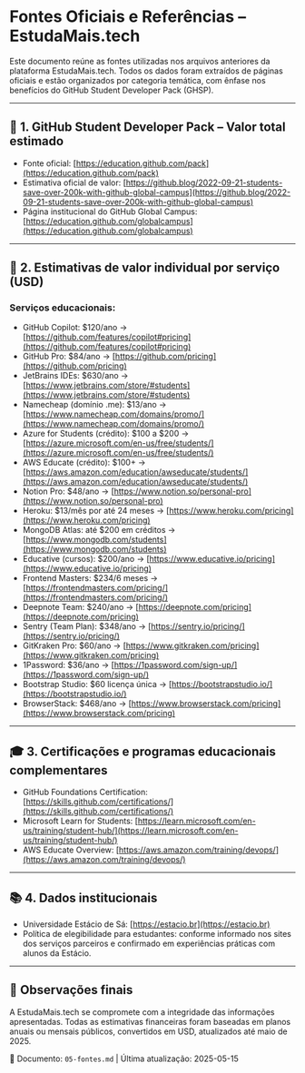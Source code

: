 # Fontes Oficiais e Referências – EstudaMais.tech

Este documento reúne as fontes utilizadas nos arquivos anteriores da plataforma EstudaMais.tech. Todos os dados foram extraídos de páginas oficiais e estão organizados por categoria temática, com ênfase nos benefícios do GitHub Student Developer Pack (GHSP).

---

## 🧾 1. GitHub Student Developer Pack – Valor total estimado

- Fonte oficial: [https://education.github.com/pack](https://education.github.com/pack)
- Estimativa oficial de valor: [https://github.blog/2022-09-21-students-save-over-200k-with-github-global-campus](https://github.blog/2022-09-21-students-save-over-200k-with-github-global-campus)
- Página institucional do GitHub Global Campus: [https://education.github.com/globalcampus](https://education.github.com/globalcampus)

---

## 💸 2. Estimativas de valor individual por serviço (USD)

### Serviços educacionais:

- GitHub Copilot: $120/ano → [https://github.com/features/copilot#pricing](https://github.com/features/copilot#pricing)
- GitHub Pro: $84/ano → [https://github.com/pricing](https://github.com/pricing)
- JetBrains IDEs: $630/ano → [https://www.jetbrains.com/store/#students](https://www.jetbrains.com/store/#students)
- Namecheap (domínio .me): $13/ano → [https://www.namecheap.com/domains/promo/](https://www.namecheap.com/domains/promo/)
- Azure for Students (crédito): $100 a $200 → [https://azure.microsoft.com/en-us/free/students/](https://azure.microsoft.com/en-us/free/students/)
- AWS Educate (crédito): $100+ → [https://aws.amazon.com/education/awseducate/students/](https://aws.amazon.com/education/awseducate/students/)
- Notion Pro: $48/ano → [https://www.notion.so/personal-pro](https://www.notion.so/personal-pro)
- Heroku: $13/mês por até 24 meses → [https://www.heroku.com/pricing](https://www.heroku.com/pricing)
- MongoDB Atlas: até $200 em créditos → [https://www.mongodb.com/students](https://www.mongodb.com/students)
- Educative (cursos): $200/ano → [https://www.educative.io/pricing](https://www.educative.io/pricing)
- Frontend Masters: $234/6 meses → [https://frontendmasters.com/pricing/](https://frontendmasters.com/pricing/)
- Deepnote Team: $240/ano → [https://deepnote.com/pricing](https://deepnote.com/pricing)
- Sentry (Team Plan): $348/ano → [https://sentry.io/pricing/](https://sentry.io/pricing/)
- GitKraken Pro: $60/ano → [https://www.gitkraken.com/pricing](https://www.gitkraken.com/pricing)
- 1Password: $36/ano → [https://1password.com/sign-up/](https://1password.com/sign-up/)
- Bootstrap Studio: $60 licença única → [https://bootstrapstudio.io/](https://bootstrapstudio.io/)
- BrowserStack: $468/ano → [https://www.browserstack.com/pricing](https://www.browserstack.com/pricing)

---

## 🎓 3. Certificações e programas educacionais complementares

- GitHub Foundations Certification: [https://skills.github.com/certifications/](https://skills.github.com/certifications/)
- Microsoft Learn for Students: [https://learn.microsoft.com/en-us/training/student-hub/](https://learn.microsoft.com/en-us/training/student-hub/)
- AWS Educate Overview: [https://aws.amazon.com/training/devops/](https://aws.amazon.com/training/devops/)

---

## 📚 4. Dados institucionais

- Universidade Estácio de Sá: [https://estacio.br](https://estacio.br)
- Política de elegibilidade para estudantes: conforme informado nos sites dos serviços parceiros e confirmado em experiências práticas com alunos da Estácio.

---

## 📌 Observações finais

A EstudaMais.tech se compromete com a integridade das informações apresentadas. Todas as estimativas financeiras foram baseadas em planos anuais ou mensais públicos, convertidos em USD, atualizados até maio de 2025.

📂 Documento: `05-fontes.md` | Última atualização: 2025-05-15
